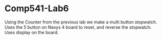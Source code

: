 # Comp541-Lab6
Using the Counter from the previous lab we make a multi button stopwatch. Uses the 5 button on Nexys 4 board to reset, and
reverse the stopwatch. Uses display on the board.
